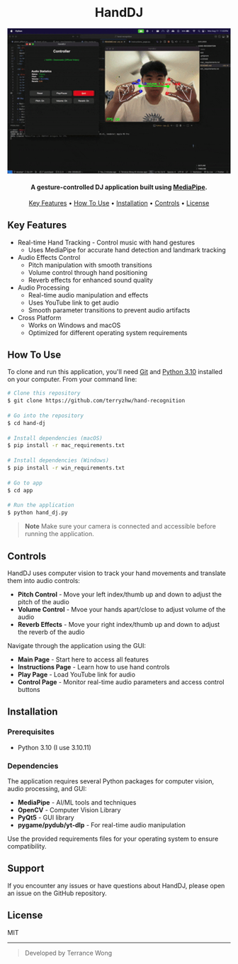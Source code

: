 <h1 align="center">
  <br>
  HandDJ
  <br>
</h1>

<p align="center">
  <img src="demo.gif" alt="HandDJ Demo" width="600">
</p>

<h4 align="center">A gesture-controlled DJ application built using <a href="https://mediapipe.dev/" target="_blank">MediaPipe</a>.</h4>



<p align="center">
  <a href="#key-features">Key Features</a> •
  <a href="#how-to-use">How To Use</a> •
  <a href="#installation">Installation</a> •
  <a href="#controls">Controls</a> •
  <a href="#license">License</a>
</p>

## Key Features

* Real-time Hand Tracking - Control music with hand gestures
  - Uses MediaPipe for accurate hand detection and landmark tracking
* Audio Effects Control
  - Pitch manipulation with smooth transitions
  - Volume control through hand positioning
  - Reverb effects for enhanced sound quality
* Audio Processing
  - Real-time audio manipulation and effects
  - Uses YouTube link to get audio
  - Smooth parameter transitions to prevent audio artifacts
* Cross Platform
  - Works on Windows and macOS
  - Optimized for different operating system requirements

## How To Use

To clone and run this application, you'll need [Git](https://git-scm.com) and [Python 3.10](https://python.org) installed on your computer. From your command line:

```bash
# Clone this repository
$ git clone https://github.com/terryzhw/hand-recognition

# Go into the repository
$ cd hand-dj

# Install dependencies (macOS)
$ pip install -r mac_requirements.txt

# Install dependencies (Windows)
$ pip install -r win_requirements.txt

# Go to app 
$ cd app

# Run the application
$ python hand_dj.py
```

> **Note**
> Make sure your camera is connected and accessible before running the application.

## Controls

HandDJ uses computer vision to track your hand movements and translate them into audio controls:

* **Pitch Control** - Move your left index/thumb up and down to adjust the pitch of the audio
* **Volume Control** - Mvoe your hands apart/close to adjust volume of the audio
* **Reverb Effects** - Move your right index/thumb up and down to adjust the reverb of the audio

Navigate through the application using the GUI:
- **Main Page** - Start here to access all features
- **Instructions Page** - Learn how to use hand controls
- **Play Page** - Load YouTube link for audio
- **Control Page** - Monitor real-time audio parameters and access control buttons

## Installation

### Prerequisites

- Python 3.10 (I use 3.10.11)

### Dependencies

The application requires several Python packages for computer vision, audio processing, and GUI:

- **MediaPipe** - AI/ML tools and techniques
- **OpenCV** - Computer Vision Library
- **PyQt5** - GUI library
- **pygame/pydub/yt-dlp** - For real-time audio manipulation

Use the provided requirements files for your operating system to ensure compatibility.

## Support

If you encounter any issues or have questions about HandDJ, please open an issue on the GitHub repository.

## License

MIT

---

> Developed by Terrance Wong
